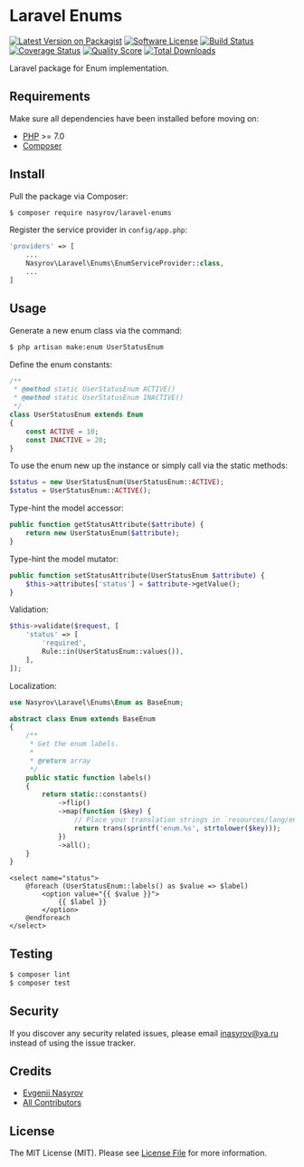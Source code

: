 # Laravel Enums

[![Latest Version on Packagist][ico-version]][link-packagist]
[![Software License][ico-license]](LICENSE.md)
[![Build Status][ico-travis]][link-travis]
[![Coverage Status][ico-scrutinizer]][link-scrutinizer]
[![Quality Score][ico-code-quality]][link-code-quality]
[![Total Downloads][ico-downloads]][link-downloads]

Laravel package for Enum implementation.

## Requirements

Make sure all dependencies have been installed before moving on:

* [PHP](http://php.net/manual/en/install.php) >= 7.0
* [Composer](https://getcomposer.org/download/)

## Install

Pull the package via Composer:

``` bash
$ composer require nasyrov/laravel-enums
```

Register the service provider in `config/app.php`:

``` php
'providers' => [
    ...
    Nasyrov\Laravel\Enums\EnumServiceProvider::class,
    ...
]
```

## Usage

Generate a new enum class via the command:

``` bash
$ php artisan make:enum UserStatusEnum
```

Define the enum constants:

``` php
/**
 * @method static UserStatusEnum ACTIVE()
 * @method static UserStatusEnum INACTIVE()
 */
class UserStatusEnum extends Enum
{
    const ACTIVE = 10;
    const INACTIVE = 20;
}
```

To use the enum new up the instance or simply call via the static methods:

``` php
$status = new UserStatusEnum(UserStatusEnum::ACTIVE);
$status = UserStatusEnum::ACTIVE();
```

Type-hint the model accessor:

``` php
public function getStatusAttribute($attribute) {
    return new UserStatusEnum($attribute);
}
```

Type-hint the model mutator:

``` php
public function setStatusAttribute(UserStatusEnum $attribute) {
    $this->attributes['status'] = $attribute->getValue();
}
```

Validation:

``` php
$this->validate($request, [
    'status' => [
        'required',
        Rule::in(UserStatusEnum::values()),
    ],
]);
```

Localization:

``` php
use Nasyrov\Laravel\Enums\Enum as BaseEnum;

abstract class Enum extends BaseEnum
{
    /**
     * Get the enum labels.
     *
     * @return array
     */
    public static function labels()
    {
        return static::constants()
            ->flip()
            ->map(function ($key) {
                // Place your translation strings in `resources/lang/en/enum.php`
                return trans(sprintf('enum.%s', strtolower($key)));
            })
            ->all();
    }
}
```

``` blade
<select name="status">
    @foreach (UserStatusEnum::labels() as $value => $label)
        <option value="{{ $value }}">
            {{ $label }}
        </option>
    @endforeach
</select>
```

## Testing

``` bash
$ composer lint
$ composer test
```

## Security

If you discover any security related issues, please email inasyrov@ya.ru instead of using the issue tracker.

## Credits

- [Evgenii Nasyrov][link-author]
- [All Contributors][link-contributors]

## License

The MIT License (MIT). Please see [License File](LICENSE.md) for more information.

[ico-version]: https://img.shields.io/packagist/v/nasyrov/laravel-enums.svg?style=flat-square
[ico-license]: https://img.shields.io/badge/license-MIT-brightgreen.svg?style=flat-square
[ico-travis]: https://img.shields.io/travis/nasyrov/laravel-enums/master.svg?style=flat-square
[ico-scrutinizer]: https://img.shields.io/scrutinizer/coverage/g/nasyrov/laravel-enums.svg?style=flat-square
[ico-code-quality]: https://img.shields.io/scrutinizer/g/nasyrov/laravel-enums.svg?style=flat-square
[ico-downloads]: https://img.shields.io/packagist/dt/nasyrov/laravel-enums.svg?style=flat-square

[link-packagist]: https://packagist.org/packages/nasyrov/laravel-enums
[link-travis]: https://travis-ci.org/nasyrov/laravel-enums
[link-scrutinizer]: https://scrutinizer-ci.com/g/nasyrov/laravel-enums/code-structure
[link-code-quality]: https://scrutinizer-ci.com/g/nasyrov/laravel-enums
[link-downloads]: https://packagist.org/packages/nasyrov/laravel-enums
[link-author]: https://github.com/nasyrov
[link-contributors]: ../../contributors
